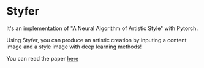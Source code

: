 # Styfer

It's an implementation of "A Neural Algorithm of Artistic Style" with Pytorch.

Using Styfer, you can produce an artistic creation by inputing a content image and a style image with deep learning methods!

You can read the paper [here](http://arxiv.org/abs/1508.06576)

